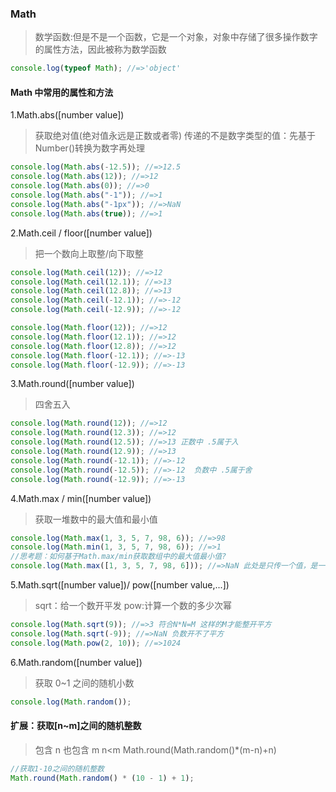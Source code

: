 ### Math

> 数学函数:但是不是一个函数，它是一个对象，对象中存储了很多操作数字的属性方法，因此被称为数学函数

```javascript
console.log(typeof Math); //=>'object'
```

#### Math 中常用的属性和方法

1.Math.abs([number value])

> 获取绝对值(绝对值永远是正数或者零)
> 传递的不是数字类型的值：先基于 Number()转换为数字再处理

```javascript
console.log(Math.abs(-12.5)); //=>12.5
console.log(Math.abs(12)); //=>12
console.log(Math.abs(0)); //=>0
console.log(Math.abs("-1")); //=>1
console.log(Math.abs("-1px")); //=>NaN
console.log(Math.abs(true)); //=>1
```

2.Math.ceil / floor([number value])

> 把一个数向上取整/向下取整

```javascript
console.log(Math.ceil(12)); //=>12
console.log(Math.ceil(12.1)); //=>13
console.log(Math.ceil(12.8)); //=>13
console.log(Math.ceil(-12.1)); //=>-12
console.log(Math.ceil(-12.9)); //=>-12

console.log(Math.floor(12)); //=>12
console.log(Math.floor(12.1)); //=>12
console.log(Math.floor(12.8)); //=>12
console.log(Math.floor(-12.1)); //=>-13
console.log(Math.floor(-12.9)); //=>-13
```

3.Math.round([number value])

> 四舍五入

```javascript
console.log(Math.round(12)); //=>12
console.log(Math.round(12.3)); //=>12
console.log(Math.round(12.5)); //=>13 正数中 .5属于入
console.log(Math.round(12.9)); //=>13
console.log(Math.round(-12.1)); //=>-12
console.log(Math.round(-12.5)); //=>-12  负数中 .5属于舍
console.log(Math.round(-12.9)); //=>-13
```

4.Math.max / min([number value])

> 获取一堆数中的最大值和最小值

```javascript
console.log(Math.max(1, 3, 5, 7, 98, 6)); //=>98
console.log(Math.min(1, 3, 5, 7, 98, 6)); //=>1
//思考题：如何基于Math.max/min获取数组中的最大值最小值?
console.log(Math.max([1, 3, 5, 7, 98, 6])); //=>NaN 此处是只传一个值，是一个数组,和内置的语法要求不同
```

5.Math.sqrt([number value])/ pow([number value,...])

> sqrt：给一个数开平发
> pow:计算一个数的多少次幂

```javascript
console.log(Math.sqrt(9)); //=>3 符合N*N=M 这样的M才能整开平方
console.log(Math.sqrt(-9)); //=>NaN 负数开不了平方
console.log(Math.pow(2, 10)); //=>1024
```

6.Math.random([number value])

> 获取 0~1 之间的随机小数

```javascript
console.log(Math.random());
```

#### 扩展：获取[n~m]之间的随机整数

> 包含 n 也包含 m
> n<m
> Math.round(Math.random()\*(m-n)+n)

```javascript
//获取1-10之间的随机整数
Math.round(Math.random() * (10 - 1) + 1);
```
